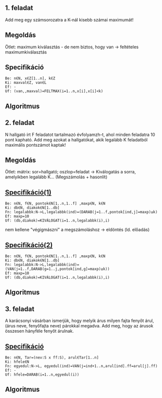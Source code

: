 ## 1. feladat
Add meg egy számsorozatra a K-nál kisebb számai maximumát!

## Megoldás
Ötlet: maximum kiválasztás - de nem biztos, hogy van -> feltételes maximumkiválasztás
## Specifikáció
```
Be: n∈N, x∈Z[1..n], k∈Z
Ki: maxval∈Z, van∈L
Ef: -
Uf: (van,,maxval)=FELTMAX(i=1..n,x[i],x[i]<k)
```

## Algoritmus


## 2. feladat
N hallgató írt F feladatot tartalmazó évfolyamzh-t, ahol minden feladatra 10 pont kapható. Add meg azokat a hallgatókat, akik legalább K feladatból maximális pontszámot kaptak!
## Megoldás
Ötlet: mátrix: sor=hallgató; oszlop=feladat -> Kiválogatás a sorra, amelyikben legalább K... (Megszámolás + hasonlít)
## [Specifikáció(1)](https://progalap.elte.hu/specifikacio/?data=H4sIAAAAAAAACm1QzWrDMAx%2BFaFTAlpo%2BrODIIWU%2FTBaOhjbLq4PTp0MN6lbmgwGpYfd%2Bl57kz3JsF26wmYL9EmfrE%2FyHtttuTSVWarObCwyTkoG%2B308zgmq4LYb221qh0WaJJbSJKkk0Fp9bEOB5xa7hZ0aBl2EpDaq%2Fn2lC%2BkK7ixDU76pRhVFzfOr8YzOYWSsjrPoJn%2FKJ9EqcyoUpIWxmlYyc4oxjOvYtbqtGFwiS3sufKkYIl1QkI2z6cPr1%2Bfs8T5%2Fjkzmx74QisnESNiVbdciiz1q1SlkBMswdN2gYhh5ECZgEGJAae9kA0mePB%2FhkjSkEV3%2FR13YH7pPpyv9D%2FmdGMJSUDP0PdDFGfkFGURKA4mEVq1LZETCXdm%2BNx1yepCHH9%2F%2BbarYAQAA)
```
Be: n∈N, f∈N, pontok∈N[1..n,1..f] ,maxp∈N, k∈N
Ki: db∈N, diakok∈N[1..db]
Fn: legalabbk:N->L,legalabbk(ind)=(DARAB(j=1..f,pontok[ind,j]=maxp)≥k)
Ef: maxp=10
Uf: (db,diakok)=KIVÁLOGAT(i=1..n,legalabbk(i),i)
```
nem kellene "végigmászni" a megszámoláshoz -> eldöntés (ld. előadás)
## [Specifikáció(2)](https://progalap.elte.hu/specifikacio/?data=H4sIAAAAAAAACs2QzWrDMAzHX0XolIAWkn7sIMggZR%2BMlg7G1kuag1MnxU3rliaDQelht%2B5B9iR7kz3JsFOylq2nwZhtsKS%2FLOnnDZarbKJyNRGVWmpk7GUM%2BmO3GxLk9bVa6mpZGDsOPE9T4Hl5ArQQz6s6wWrj9Vj3FYNM66BUovh6JdPEJFxrhnk2FXORpgUPzy4G1LiO0tINnVE0dGah6UGX0X3Uc6bGmVE9Ray0pGkSmubux%2Btb4bqm7lXOYEJh4Bv3MWdwZEr1DG7Yvx29vwzubqIHR4WW4aCrS8pFwiorqxI53qAUlUBG0AwdUw1yhq416hkY4rhNgb8%2F7YSs2KzYBKlDXTr%2FSTo43%2BQW7Xdiv8syMdRQUDC0rCHTxrKADHFA7QQJtVhkyIiE66x8mlfIwZb%2BNVG3IQqOiU7w%2BH%2FE82sc%2FxjnFE2y%2FQQxKsWcgwMAAA%3D%3D)
```
Be: n∈N, f∈N, pontok∈N[1..n,1..f] ,maxp∈N, k∈N
Ki: db∈N, diakok∈N[1..db]
Fn: legalabbk:N->L,legalabbk(ind)=(VAN(j=1..f,DARAB(g=1..j,pontok[ind,g]=maxp)≥k))
Ef: maxp=10
Uf: (db,diakok)=KIVÁLOGAT(i=1..n,legalabbk(i),i)
```

## Algoritmus


## 3. feladat
A karácsonyi vásárban ismerjük, hogy melyik árus milyen fajta fenyőt árul, (árus neve, fenyőfajta neve) párokkal megadva. Add meg, hogy az árusok összesen hányféle fenyőt árulnak.

## [Specifikáció](https://progalap.elte.hu/specifikacio/?data=H4sIAAAAAAAACr1Ry27CMBD8ldWeEtWghEcPK6USqO2lFYdCewk5GGy3huCgPCoqxD3fyZdUNgEVlZ6Qau9h1qOdnZG3WKzlXCs956XODBIOJYHZ1%2FWIwYTnkWfkJ41hA0rR2GfA8yrd1%2FWE53HYbptkmk%2FNkyb4UDKVdsw%2BPBoC%2Bf4lRZXSqHX3zI6dp43wo7fByFtE2ogbK8GsZKyNSNpKRa5ZWOhbpQdF0LLgVTU7ovvBy2Do6cjNnnR9HxmWsigLpHiLgpccCcEQ9Oy4800OAbTAhgLetGCzQVrNz%2BnZGW2yfMWN0FdIHGkXg6CDDA1fSSREhrksqrRECnfsgntF0HdgnZkyWxLEcZeFQVPdhJ0WuRPbR9ZjfXZ7ifpRv%2BgOa27ivhZWfLMmCAPXLI82xIwgPCDNl85QN7mYJ%2FinPFfHCc7j%2FJUm2X0DPespXTMDAAA%3D)
```
Be: n∈N, Tar=(nev:S x ff:S), arul∈Tar[1..n]
Ki: hfele∈N
Fn: egyedul:N->L, egyedul(ind)=VAN(j=ind+1..n,arul[ind].ff=arul[j].ff)
Ef: -
Uf: hfele=DARAB(i=1..n,egyedul(i))
```

## Algoritmus

